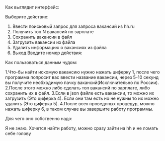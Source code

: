Как выглядит интерфейс:

Выберите действие:
1. Ввести поисковый запрос для запроса вакансий из hh.ru
2. Получить топ N вакансий по зарплате
3. Сохранить вакансии в файл
4. Загрузить вакансии из файла
5. Удалить информацию о вакансиях из файла
6. Выход
Введите номер действия: 


Как пользоваться данным чудом:

1.Что-бы найти искомую вакансию нужно нажать циферку 1, после чего программа попросит вас ввести название вакансии, через 5-10 секунд вы получите необходимую пачку вакансий(Исключительно по России).
2.После этого можно либо сделать топ вакансий по зарплате, либо сохранить их в файл.
3.Если в json файле есть вакансии, то можно их загрузить (Это циферка 4). Если они там есть но не нужны то их можно удалить (Это циферка 5).
4.После всех проведнных процедур, можно нажать циферку 6, в таком случае вы завершите работу программы.


Для чего оно собственно надо:

Я не знаю. Хочется найти работу, можно сразу зайти на hh и не ломать себе голову
